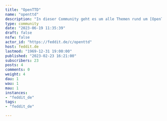 ```yaml
---
title: "OpenTTD" 
name: "openttd"
description: "In dieser Community geht es um alle Themen rund um [OpenTTD](https://www.openttd.org/). Bitte Netiquette beachten!"
type: community
date: "2023-06-19 11:35:39"
draft: false
nsfw: false
actor_id: "https://feddit.de/c/openttd"
host: feddit.de
lastmod: "1969-12-31 19:00:00"
published: "2023-02-23 16:21:00"
subscribers: 23
posts: 4
comments: 0
weight: 4
dau: 1
wau: 1
mau: 1
instances:
- "feddit_de"
tags: 
- "feddit_de"

---
```

